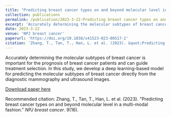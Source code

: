 ```yaml
---
title: "Predicting breast cancer types on and beyond molecular level in a multi-modal fashion"
collection: publications
permalink: /publication/2023-3-22-Predicting breast cancer types on and beyond molecular level in a multi-modal fashion
excerpt: 'Accurately determining the molecular subtypes of breast cancer is important for the prognosis of breast cancer patients and can guide treatment selection. In this study, we develop a deep learning-based model for predicting the molecular subtypes of breast cancer directly from the diagnostic mammography and ultrasound images.'
date: 2023-3-22
venue: 'NPJ breast cancer'
paperurl: 'https://doi.org/10.1038/s41523-023-00517-2'
citation: 'Zhang, T., Tan, T., Han, L. et al. (2023). &quot;Predicting breast cancer types on and beyond molecular level in a multi-modal fashion.&quot; <i>NPJ breast cancer</i>. 9(16).'
---
```

Accurately determining the molecular subtypes of breast cancer is important for the prognosis of breast cancer patients and can guide treatment selection. In this study, we develop a deep learning-based model for predicting the molecular subtypes of breast cancer directly from the diagnostic mammography and ultrasound images.

[Download paper here](https://doi.org/10.1038/s41523-023-00517-2)

Recommended citation: Zhang, T., Tan, T., Han, L. et al. (2023). "Predicting breast cancer types on and beyond molecular level in a multi-modal fashion." <i>NPJ breast cancer</i>. 9(16).
